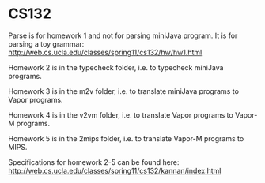 # CS132

Parse is for homework 1 and not for parsing miniJava program. It is for parsing a toy grammar:
http://web.cs.ucla.edu/classes/spring11/cs132/hw/hw1.html

Homework 2 is in the typecheck folder, i.e. to typecheck miniJava programs.

Homework 3 is in the m2v folder, i.e. to translate miniJava programs to Vapor programs.

Homework 4 is in the v2vm folder, i.e. to translate Vapor programs to Vapor-M programs.

Homework 5 is in the 2mips folder, i.e. to translate Vapor-M programs to MIPS.

Specifications for homework 2-5 can be found here:
http://web.cs.ucla.edu/classes/spring11/cs132/kannan/index.html

